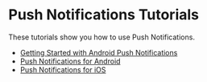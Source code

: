 # Push Notifications Tutorials

These tutorials show you how to use Push Notifications.

- [Getting Started with Android Push Notifications](getting-started-android-studio-push-notifications.md)
- [Push Notifications for Android](push-notifications-for-android.md)
- [Push Notifications for iOS](push-notifications-for-ios.md)